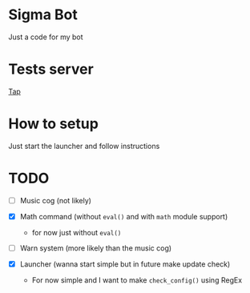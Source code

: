 # Sigma Bot

Just a code for my bot

# Tests server

[Tap](https://discord.gg/CGpe2uTdze)

# How to setup

Just start the launcher and follow instructions

# TODO

- [ ] Music cog (not likely)

- [x] Math command (without `eval()` and with `math` module support)

  - for now just without `eval()`

- [ ] Warn system (more likely than the music cog)

- [x] Launcher (wanna start simple but in future make update check)

  - For now simple and I want to make `check_config()` using RegEx
